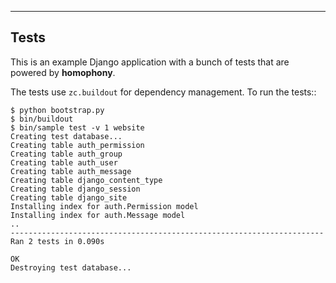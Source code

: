 -----
Tests
-----

This is an example Django application with a bunch of tests that are powered
by **homophony**.

The tests use ``zc.buildout`` for dependency management.  To run the tests::

    $ python bootstrap.py
    $ bin/buildout
    $ bin/sample test -v 1 website
    Creating test database...
    Creating table auth_permission
    Creating table auth_group
    Creating table auth_user
    Creating table auth_message
    Creating table django_content_type
    Creating table django_session
    Creating table django_site
    Installing index for auth.Permission model
    Installing index for auth.Message model
    ..
    ----------------------------------------------------------------------
    Ran 2 tests in 0.090s
    
    OK
    Destroying test database...
